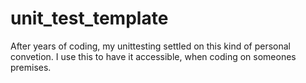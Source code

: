 # unit_test_template

After years of coding, my unittesting settled on this kind of personal convetion. I use this to have it accessible, when coding on someones premises.
